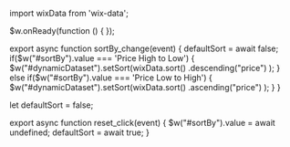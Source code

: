 import wixData from 'wix-data';

$w.onReady(function () {
});

export async function sortBy_change(event) {
	defaultSort = await false;
	  if($w("#sortBy").value === 'Price High to Low') {
		$w("#dynamicDataset").setSort(wixData.sort()
		.descending("price")
		);
	} else if($w("#sortBy").value === 'Price Low to High') {
		$w("#dynamicDataset").setSort(wixData.sort()
		.ascending("price")
		);
	}
}

let defaultSort = false;

export async function reset_click(event) {
	$w("#sortBy").value = await undefined;
	defaultSort = await true;
}
